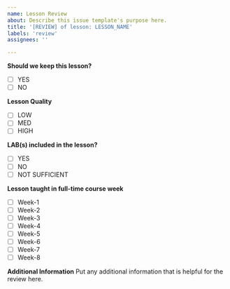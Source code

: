 ```yaml
---
name: Lesson Review
about: Describe this issue template's purpose here.
title: '[REVIEW] of lesson: LESSON_NAME'
labels: 'review'
assignees: ''

---
```


**Should we keep this lesson?**
- [ ] YES
- [ ] NO

**Lesson Quality**
- [ ] LOW
- [ ] MED
- [ ] HIGH

**LAB(s) included in the lesson?**
- [ ] YES
- [ ] NO
- [ ] NOT SUFFICIENT

**Lesson taught in full-time course week**
- [ ] Week-1
- [ ] Week-2
- [ ] Week-3
- [ ] Week-4
- [ ] Week-5
- [ ] Week-6
- [ ] Week-7
- [ ] Week-8

**Additional Information**
Put any additional information that is helpful for the review here.
